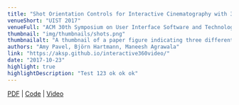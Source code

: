 ```yaml
---
title: "Shot Orientation Controls for Interactive Cinematography with 360 Video"
venueShort: "UIST 2017"
venueFull: "ACM 30th Symposium on User Interface Software and Technology"
thumbnail: "img/thumbnails/shots.png"
thumbnailalt: "A thumbnail of a paper figure indicating three different editing techniques for 360 video: traditional, viewpoint-oriented cuts and active reorientation."
authors: "Amy Pavel, Björn Hartmann, Maneesh Agrawala"
link: "https://aksp.github.io/interactive360video/"
date: "2017-10-23"
highlight: true
highlightDescription: "Test 123 ok ok ok"
---
```


[PDF][1] | [Code][code] | [Video][2]

[1]: https://aksp.github.io/interactive360video/paper-small.pdf
[2]: https://www.youtube.com/watch?v=nGXe9qT19t8
[demo]: https://people.eecs.berkeley.edu/~amypavel/interactivevrview/examples/interactivevideo/interface-demo.html
[code]: https://github.com/aksp/interactivevrview
